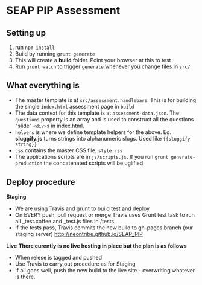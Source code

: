 # SEAP PIP Assessment

## Setting up

1. run `npm install`
2. Build by running `grunt generate`
3. This will create a **build** folder. Point your browser at this to test
4. Run `grunt watch` to trigger `generate` whenever you change files in `src/`

## What everything is

* The master template is at `src/assessment.handlebars`. This is for building the single `index.html` assessment page in `build`
* The data context for this template is at `assessment-data.json`. The `questions` property is an array and is used to construct all the questions "slide" `<div>`s in index.html.
* `helpers` is where we define template helpers for the above. Eg. **sluggify.js** turns strings into alphanumeric slugs. Used like `{{sluggify string}}`
* `css` contains the master CSS file, `style.css`
* The applications scripts are in `js/scripts.js`. If you run `grunt generate-production` the concatenated scripts will be uglified

## Deploy procedure

__Staging__
* We are using Travis and grunt to build test and deploy
* On EVERY push, pull request or merge Travis uses Grunt test task to run all _test.coffee and _test.js files in /tests
* If the tests pass, Travis commits the new build to gh-pages branch (our staging server) http://neontribe.github.io/SEAP_PIP

__Live__
**There curently is no live hosting in place but the plan is as follows**
* When relese is tagged and pushed
* Use Travis to carry out procedure as for Staging
* If all goes well, push the new build to the live site - overwriting whatever is there.
